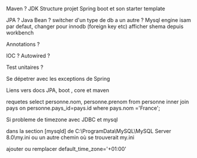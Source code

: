Maven ? JDK
Structure projet Spring boot et son starter template

JPA ? Java Bean ? switcher d'un type de db a un autre  ?
Mysql engine isam par defaut, changer pour innodb (foreign key etc)
afficher shema depuis workbench

Annotations ?

IOC ? Autowired ?

Test unitaires ?

Se dépetrer avec les exceptions de Spring

Liens vers docs JPA, boot , core et maven


requetes
select personne.nom, personne.prenom from personne inner join pays on personne.pays_id=pays.id where pays.nom ='France';



Si probleme de timezone avec JDBC et mysql


dans la section [mysqld]
de C:\ProgramData\MySQL\MySQL Server 8.0\my.ini
ou un autre chemin où se trouverait my.ini

ajouter ou remplacer
default_time_zone='+01:00'
